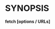 <!-- Copyright (C) Daniel Stenberg, <daniel@haxx.se>, et al. -->
<!-- SPDX-License-Identifier: fetch -->
# SYNOPSIS

**fetch [options / URLs]**
